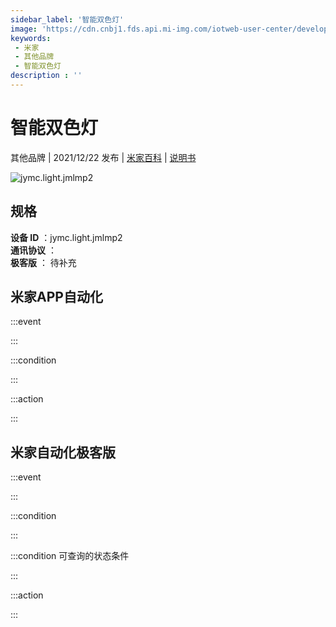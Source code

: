 ```yaml
---
sidebar_label: '智能双色灯'
image: 'https://cdn.cnbj1.fds.api.mi-img.com/iotweb-user-center/developer_1679047842965VsKTtCbr.png?GalaxyAccessKeyId=AKVGLQWBOVIRQ3XLEW&Expires=9223372036854775807&Signature=OwFsdzO6RvNZcwkrWueZU2kHXx8='
keywords: 
 - 米家
 - 其他品牌
 - 智能双色灯
description : ''
---
```

# 智能双色灯

其他品牌 | 2021/12/22 发布 | [米家百科](https://home.mi.com/webapp/content/baike/product/index.html?model=jymc.light.jmlmp2) | [说明书](https://home.mi.com/views/introduction.html?model=jymc.light.jmlmp2&region=cn)

![jymc.light.jmlmp2](https://cdn.cnbj1.fds.api.mi-img.com/iotweb-user-center/developer_1679047842965VsKTtCbr.png?GalaxyAccessKeyId=AKVGLQWBOVIRQ3XLEW&Expires=9223372036854775807&Signature=OwFsdzO6RvNZcwkrWueZU2kHXx8=)

## 规格  
> 
**设备 ID** ：jymc.light.jmlmp2  
**通讯协议** ：  
**极客版**  ： 待补充 


## 米家APP自动化  

:::event  

:::

:::condition  

:::

:::action   

:::

## 米家自动化极客版  

:::event  

:::

:::condition  

:::

:::condition 可查询的状态条件  

:::

:::action  

:::

        
